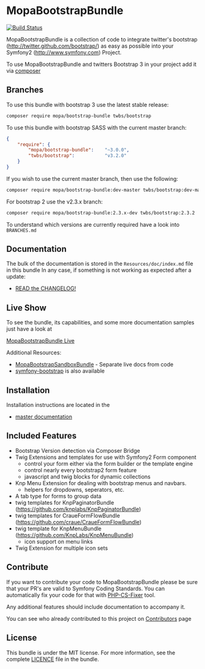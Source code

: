 MopaBootstrapBundle
===================

[![Build Status](https://travis-ci.org/phiamo/MopaBootstrapBundle.svg?branch=master)](https://travis-ci.org/phiamo/MopaBootstrapBundle)

MopaBootstrapBundle is a collection of code to integrate twitter's bootstrap
(http://twitter.github.com/bootstrap/) as easy as possible into your Symfony2
(http://www.symfony.com) Project.

To use MopaBootstrapBundle and twitters Bootstrap 3 in your project add it via [composer](https://github.com/phiamo/MopaBootstrapBundle/blob/master/Resources/doc/1-installation.md)

Branches
--------

To use this bundle with bootstrap 3 use the latest stable release:

```sh
composer require mopa/bootstrap-bundle twbs/bootstrap
```

To use this bundle with bootstrap SASS with the current master branch:

``` json
{
    "require": {
        "mopa/bootstrap-bundle":    "~3.0.0",
        "twbs/bootstrap":           "v3.2.0"
    }
}
```

If you wish to use the current master branch, then use the following:


```sh
composer require mopa/bootstrap-bundle:dev-master twbs/bootstrap:dev-master
```

For bootstrap 2 use the v2.3.x branch:

```sh
composer require mopa/bootstrap-bundle:2.3.x-dev twbs/bootstrap:2.3.2
```

To understand which versions are currently required have a look into `BRANCHES.md`

Documentation
-------------

The bulk of the documentation is stored in the `Resources/doc/index.md` file in this bundle
In any case, if something is not working as expected after a update:

* [READ the CHANGELOG!](https://github.com/phiamo/MopaBootstrapBundle/blob/master/CHANGELOG.md)


Live Show
---------

To see the bundle, its capabilities, and some more documentation samples just have a look at

[MopaBootstrapBundle Live](http://bootstrap.mohrenweiserpartner.de/mopa/bootstrap)

Additional Resources:

*  [MopaBootstrapSandboxBundle](http://github.com/phiamo/MopaBootstrapSandboxBundle) - Separate live docs from code
*  [symfony-bootstrap](https://github.com/phiamo/symfony-bootstrap) is also available

Installation
------------

Installation instructions are located in the

* [master documentation](https://github.com/phiamo/MopaBootstrapBundle/blob/master/Resources/doc/1-installation.md)

Included Features
-----------------

* Bootstrap Version detection via Composer Bridge
* Twig Extensions and templates for use with Symfony2 Form component
  * control your form either via the form builder or the template engine
  * control nearly every bootstrap2 form feature
  * javascript and twig blocks for dynamic collections
* Knp Menu Extension for dealing with bootstrap menus and navbars.
  * helpers for dropdowns, seperators, etc.
* A tab type for forms to group data
* twig templates for KnpPaginatorBundle (https://github.com/knplabs/KnpPaginatorBundle)
* twig templates for CraueFormFlowBundle (https://github.com/craue/CraueFormFlowBundle)
* twig template for KnpMenuBundle (https://github.com/KnpLabs/KnpMenuBundle)
  * icon support on menu links
* Twig Extension for multiple icon sets

Contribute
----------

If you want to contribute your code to MopaBootstrapBundle please be sure that your PR's
are valid to Symfony Coding Standards. You can automatically fix your code for that
with [PHP-CS-Fixer](http://cs.sensiolabs.org) tool.

Any additional features should include documentation to accompany it.

You can see who already contributed to this project on [Contributors](https://github.com/phiamo/MopaBootstrapBundle/contributors) page

License
-------

This bundle is under the MIT license. For more information, see the complete [LICENCE](LICENCE) file in the bundle.
